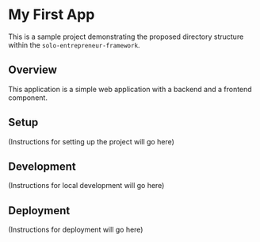 # My First App

This is a sample project demonstrating the proposed directory structure within the `solo-entrepreneur-framework`.

## Overview

This application is a simple web application with a backend and a frontend component.

## Setup

(Instructions for setting up the project will go here)

## Development

(Instructions for local development will go here)

## Deployment

(Instructions for deployment will go here)


